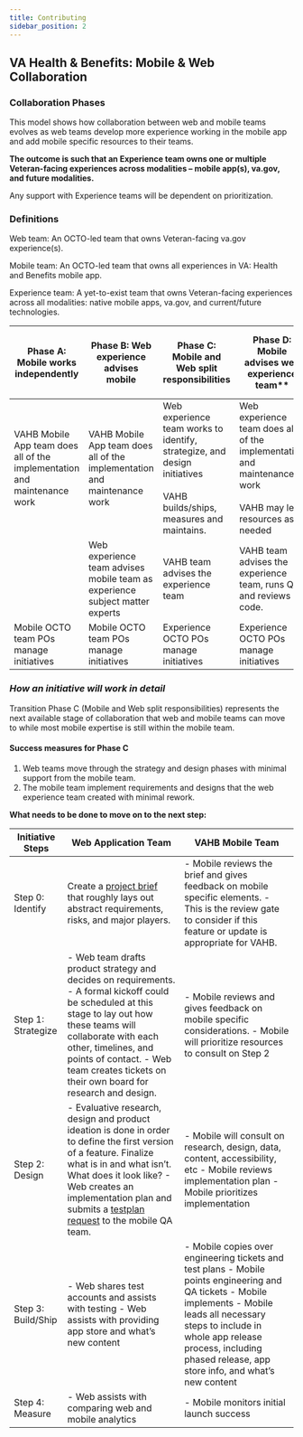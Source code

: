 ```yaml
---
title: Contributing
sidebar_position: 2
---
```


## VA Health & Benefits: Mobile & Web Collaboration

### Collaboration Phases

This model shows how collaboration between web and mobile teams evolves as web teams develop more experience working in the mobile app and add mobile specific resources to their teams.

**The outcome is such that an Experience team owns one or multiple Veteran-facing experiences across modalities – mobile app(s), va.gov, and future modalities.**

Any support with Experience teams will be dependent on prioritization.

### Definitions

Web team: An OCTO-led team that owns Veteran-facing va.gov experience(s).

Mobile team: An OCTO-led team that owns all experiences in VA: Health and Benefits mobile app.

Experience team: A yet-to-exist team that owns Veteran-facing experiences across all modalities: native mobile apps, va.gov, and current/future technologies.

| Phase A: Mobile works independently | Phase B: Web experience advises mobile | Phase C: Mobile and Web split responsibilities | Phase D: Mobile advises web experience team** | Phase E: Web team works independently and become an Experience team. |
| --- | --- | --- | --- | --- |
| VAHB Mobile App team does all of the implementation and maintenance work | VAHB Mobile App team does all of the implementation and maintenance work | Web experience team works to identify, strategize, and design initiatives<br/><br/>VAHB builds/ships, measures and maintains. | Web experience team does all of the implementation and maintenance work<br/><br/>VAHB may lend resources as needed | **Experience** team does **all** the implementation and maintenance work |
|     | Web experience team advises mobile team as experience subject matter experts | VAHB team advises the experience team | VAHB team advises the experience team, runs QA, and reviews code. | VAHB runs QA and reviews code prior to submission and release |
| Mobile OCTO team POs manage initiatives | Mobile OCTO team POs manage initiatives | Experience OCTO POs manage initiatives | Experience OCTO POs manage initiatives | Experience OCTO POs manage initiatives |

### **_How an initiative will work in detail_**

Transition Phase C (Mobile and Web split responsibilities) represents the next available stage of collaboration that web and mobile teams can move to while most mobile expertise is still within the mobile team.

#### Success measures for Phase C

1. Web teams move through the strategy and design phases with minimal support from the mobile team.
2. The mobile team implement requirements and designs that the web experience team created with minimal rework.

**What needs to be done to move on to the next step:**

| Initiative Steps   | Web Application Team | VAHB Mobile Team |
|--------------------|----------------------|------------------|
| Step 0: Identify   | Create a [project brief](https://github.com/department-of-veterans-affairs/va-mobile-app/issues/new?template=feature-request.yml) that roughly lays out abstract requirements, risks, and major players. | - Mobile reviews the brief and gives feedback on mobile specific elements. - This is the review gate to consider if this feature or update is appropriate for VAHB. |
| Step 1: Strategize | - Web team drafts product strategy and decides on requirements. - A formal kickoff could be scheduled at this stage to lay out how these teams will collaborate with each other, timelines, and points of contact. - Web team creates tickets on their own board for research and design. | - Mobile reviews and gives feedback on mobile specific considerations. - Mobile will prioritize resources to consult on Step 2 |
| Step 2: Design | - Evaluative research, design and product ideation is done in order to define the first version of a feature. Finalize what is in and what isn’t. What does it look like? - Web creates an implementation plan and submits a [testplan request](https://github.com/department-of-veterans-affairs/va-mobile-app/issues/new?template=QA_Test_Plan.md) to the mobile QA team. | - Mobile will consult on research, design, data, content, accessibility, etc - Mobile reviews implementation plan - Mobile prioritizes implementation                                                                                                               |
| Step 3: Build/Ship | - Web shares test accounts and assists with testing - Web assists with providing app store and what’s new content | - Mobile copies over engineering tickets and test plans - Mobile points engineering and QA tickets - Mobile implements - Mobile leads all necessary steps to include in whole app release process, including phased release, app store info, and what’s new content |
| Step 4: Measure    | - Web assists with comparing web and mobile analytics | - Mobile monitors initial launch success |
